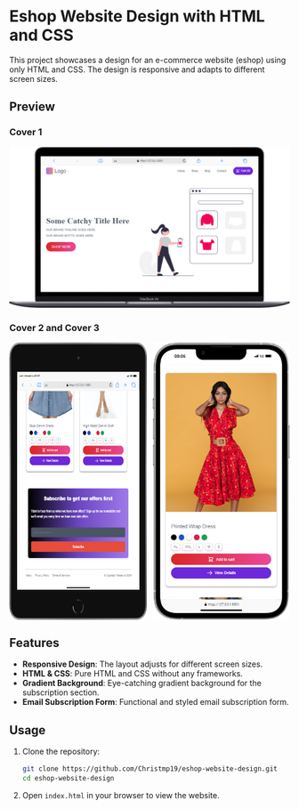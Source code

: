 # Eshop Website Design with HTML and CSS

This project showcases a design for an e-commerce website (eshop) using only HTML and CSS. The design is responsive and adapts to different screen sizes.

## Preview

### Cover 1
![Cover 1](/img/cover1.png)

### Cover 2 and Cover 3
<div style="display: flex; justify-content: space-between;">
  <img src="/img/cover2.png" alt="Cover 2" style="width: 49%;">
  <img src="/img/cover3.png" alt="Cover 3" style="width: 49%;">
</div>

## Features

- **Responsive Design**: The layout adjusts for different screen sizes.
- **HTML & CSS**: Pure HTML and CSS without any frameworks.
- **Gradient Background**: Eye-catching gradient background for the subscription section.
- **Email Subscription Form**: Functional and styled email subscription form.

## Usage

1. Clone the repository:

    ```bash
    git clone https://github.com/Christmp19/eshop-website-design.git
    cd eshop-website-design
    ```

2. Open `index.html` in your browser to view the website.

